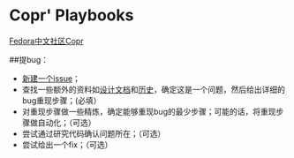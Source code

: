 # Copr' Playbooks 
[Fedora中文社区Copr](http://copr.fdzh.org)



##提bug：

* [新建一个issue](https://github.com/fdzh/Copr/issues/new)；
* 查找一些额外的资料如[设计文档](https://github.com/fdzh/Copr)和[历史](https://github.com/fdzh/Copr/issues)，确定这是一个问题，然后给出详细的bug重现步骤；(必填）
* 对重现步骤做一些精炼，确定能够重现bug的最少步骤；可能的话，将重现步骤做自动化；（可选）
* 尝试通过研究代码确认问题所在；（可选）
* 尝试给出一个fix；（可选）
